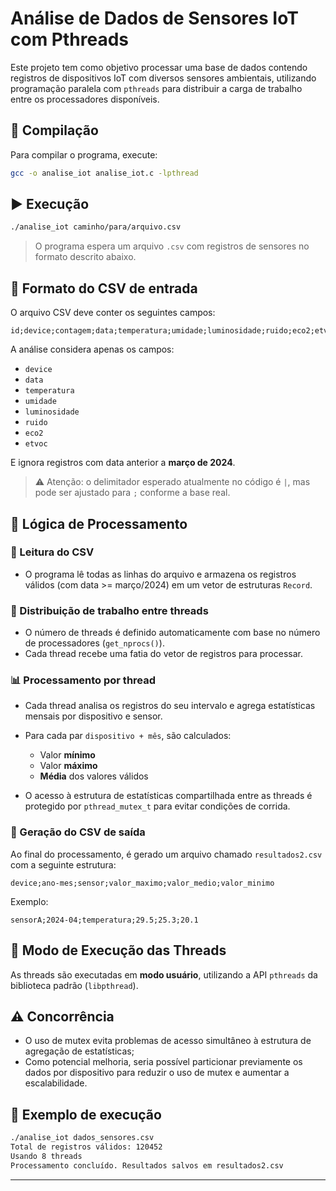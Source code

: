 # Análise de Dados de Sensores IoT com Pthreads

Este projeto tem como objetivo processar uma base de dados contendo registros de dispositivos IoT com diversos sensores ambientais, utilizando programação paralela com `pthreads` para distribuir a carga de trabalho entre os processadores disponíveis.

## 🔧 Compilação

Para compilar o programa, execute:

```bash
gcc -o analise_iot analise_iot.c -lpthread
```

## ▶️ Execução

```bash
./analise_iot caminho/para/arquivo.csv
```

> O programa espera um arquivo `.csv` com registros de sensores no formato descrito abaixo.

## 📄 Formato do CSV de entrada

O arquivo CSV deve conter os seguintes campos:

```
id;device;contagem;data;temperatura;umidade;luminosidade;ruido;eco2;etvoc;latitude;longitude
```

A análise considera apenas os campos:

- `device`
- `data`
- `temperatura`
- `umidade`
- `luminosidade`
- `ruido`
- `eco2`
- `etvoc`

E ignora registros com data anterior a **março de 2024**.

> ⚠️ Atenção: o delimitador esperado atualmente no código é `|`, mas pode ser ajustado para `;` conforme a base real.

## 🧠 Lógica de Processamento

### 🔄 Leitura do CSV

- O programa lê todas as linhas do arquivo e armazena os registros válidos (com data >= março/2024) em um vetor de estruturas `Record`.

### 🔀 Distribuição de trabalho entre threads

- O número de threads é definido automaticamente com base no número de processadores (`get_nprocs()`).
- Cada thread recebe uma fatia do vetor de registros para processar.

### 📊 Processamento por thread

- Cada thread analisa os registros do seu intervalo e agrega estatísticas mensais por dispositivo e sensor.
- Para cada par `dispositivo + mês`, são calculados:
  - Valor **mínimo**
  - Valor **máximo**
  - **Média** dos valores válidos

- O acesso à estrutura de estatísticas compartilhada entre as threads é protegido por `pthread_mutex_t` para evitar condições de corrida.

### 📁 Geração do CSV de saída

Ao final do processamento, é gerado um arquivo chamado `resultados2.csv` com a seguinte estrutura:

```
device;ano-mes;sensor;valor_maximo;valor_medio;valor_minimo
```

Exemplo:

```
sensorA;2024-04;temperatura;29.5;25.3;20.1
```

## 🧵 Modo de Execução das Threads

As threads são executadas em **modo usuário**, utilizando a API `pthreads` da biblioteca padrão (`libpthread`).

## ⚠️ Concorrência

- O uso de mutex evita problemas de acesso simultâneo à estrutura de agregação de estatísticas;
- Como potencial melhoria, seria possível particionar previamente os dados por dispositivo para reduzir o uso de mutex e aumentar a escalabilidade.

## 🧪 Exemplo de execução

```bash
./analise_iot dados_sensores.csv
Total de registros válidos: 120452
Usando 8 threads
Processamento concluído. Resultados salvos em resultados2.csv
```

---
